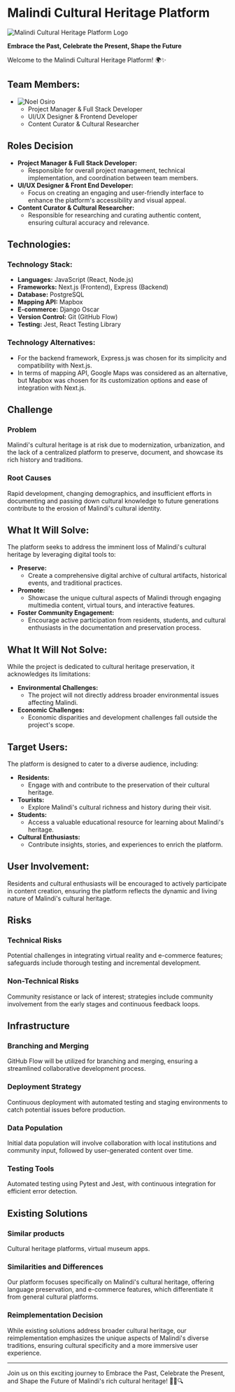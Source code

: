# Malindi Cultural Heritage Platform

![Malindi Cultural Heritage Platform Logo](url_to_logo_image)

**Embrace the Past, Celebrate the Present, Shape the Future**

Welcome to the Malindi Cultural Heritage Platform! 🌍✨

## Team Members:

- ![**Noel Osiro**](https://github.com/NoelOsiro)
  - Project Manager & Full Stack Developer
  - UI/UX Designer & Frontend Developer
  - Content Curator & Cultural Researcher

## Roles Decision

- **Project Manager & Full Stack Developer:**
  - Responsible for overall project management, technical implementation, and coordination between team members.
- **UI/UX Designer & Front End Developer:**
  - Focus on creating an engaging and user-friendly interface to enhance the platform's accessibility and visual appeal.
- **Content Curator & Cultural Researcher:**
  - Responsible for researching and curating authentic content, ensuring cultural accuracy and relevance.

## Technologies:

### Technology Stack:

- **Languages:** JavaScript (React, Node.js)
- **Frameworks:** Next.js (Frontend), Express (Backend)
- **Database:** PostgreSQL
- **Mapping API:** Mapbox
- **E-commerce:** Django Oscar
- **Version Control:** Git (GitHub Flow)
- **Testing:** Jest, React Testing Library

### Technology Alternatives:

- For the backend framework, Express.js was chosen for its simplicity and compatibility with Next.js.
- In terms of mapping API, Google Maps was considered as an alternative, but Mapbox was chosen for its customization options and ease of integration with Next.js.

## Challenge

### Problem

Malindi's cultural heritage is at risk due to modernization, urbanization, and the lack of a centralized platform to preserve, document, and showcase its rich history and traditions.

### Root Causes

Rapid development, changing demographics, and insufficient efforts in documenting and passing down cultural knowledge to future generations contribute to the erosion of Malindi's cultural identity.

## What It Will Solve:

The platform seeks to address the imminent loss of Malindi's cultural heritage by leveraging digital tools to:

- **Preserve:**
  - Create a comprehensive digital archive of cultural artifacts, historical events, and traditional practices.
- **Promote:**
  - Showcase the unique cultural aspects of Malindi through engaging multimedia content, virtual tours, and interactive features.
- **Foster Community Engagement:**
  - Encourage active participation from residents, students, and cultural enthusiasts in the documentation and preservation process.

## What It Will Not Solve:

While the project is dedicated to cultural heritage preservation, it acknowledges its limitations:

- **Environmental Challenges:**
  - The project will not directly address broader environmental issues affecting Malindi.
- **Economic Challenges:**
  - Economic disparities and development challenges fall outside the project's scope.

## Target Users:

The platform is designed to cater to a diverse audience, including:

- **Residents:**
  - Engage with and contribute to the preservation of their cultural heritage.
- **Tourists:**
  - Explore Malindi's cultural richness and history during their visit.
- **Students:**
  - Access a valuable educational resource for learning about Malindi's heritage.
- **Cultural Enthusiasts:**
  - Contribute insights, stories, and experiences to enrich the platform.

## User Involvement:

Residents and cultural enthusiasts will be encouraged to actively participate in content creation, ensuring the platform reflects the dynamic and living nature of Malindi's cultural heritage.

## Risks

### Technical Risks

Potential challenges in integrating virtual reality and e-commerce features; safeguards include thorough testing and incremental development.

### Non-Technical Risks

Community resistance or lack of interest; strategies include community involvement from the early stages and continuous feedback loops.

## Infrastructure

### Branching and Merging

GitHub Flow will be utilized for branching and merging, ensuring a streamlined collaborative development process.

### Deployment Strategy

Continuous deployment with automated testing and staging environments to catch potential issues before production.

### Data Population

Initial data population will involve collaboration with local institutions and community input, followed by user-generated content over time.

### Testing Tools

Automated testing using Pytest and Jest, with continuous integration for efficient error detection.

## Existing Solutions

### Similar products

Cultural heritage platforms, virtual museum apps.

### Similarities and Differences

Our platform focuses specifically on Malindi's cultural heritage, offering language preservation, and e-commerce features, which differentiate it from general cultural platforms.

### Reimplementation Decision

While existing solutions address broader cultural heritage, our reimplementation emphasizes the unique aspects of Malindi's diverse traditions, ensuring cultural specificity and a more immersive user experience.

---

Join us on this exciting journey to Embrace the Past, Celebrate the Present, and Shape the Future of Malindi's rich cultural heritage! 🌟📜🔍
